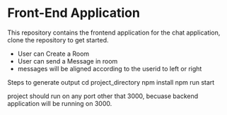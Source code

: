 # Front-End Application

This repository contains the frontend application for the chat application, clone the repository to get started.

  - User can Create a Room
  - User can send a Message in room
  - messages will be aligned according to the userid to left or right

Steps to generate output
    cd project_directory
    npm install
    npm run start

project should run on any port other that 3000, becuase backend application will be running on 3000.
